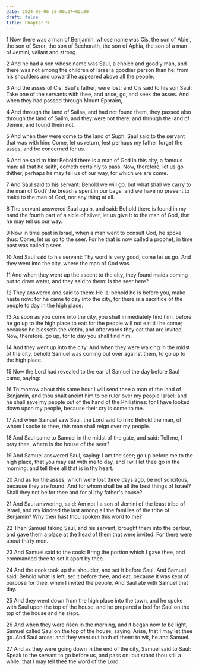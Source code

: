 ```yaml
---
date: 2024-09-06 20:00:27+02:00
draft: false
title: Chapter 9
---
```




1 Now there was a man of Benjamin, whose name was Cis, the son of Abiel, the son of Seror, the son of Bechorath, the son of Aphia, the son of a man of Jemini, valiant and strong.

2 And he had a son whose name was Saul, a choice and goodly man, and there was not among the children of Israel a goodlier person than he: from his shoulders and upward he appeared above all the people.

3 And the asses of Cis, Saul's father, were lost: and Cis said to his son Saul: Take one of the servants with thee, and arise, go, and seek the asses. And when they had passed through Mount Ephraim,

4 And through the land of Salisa, and had not found them, they passed also through the land of Salim, and they were not there: and through the land of Jemini, and found them not.

5 And when they were come to the land of Suph, Saul said to the servant that was with him: Come, let us return, lest perhaps my father forget the asses, and be concerned for us.

6 And he said to him: Behold there is a man of God in this city, a famous man: all that he saith, cometh certainly to pass. Now, therefore, let us go thither, perhaps he may tell us of our way, for which we are come.

7 And Saul said to his servant: Behold we will go: but what shall we carry to the man of God? the bread is spent in our bags: and we have no present to make to the man of God, nor any thing at all.

8 The servant answered Saul again, and said: Behold there is found in my hand the fourth part of a sicle of silver, let us give it to the man of God, that he may tell us our way.

9 Now in time past in Israel, when a man went to consult God, he spoke thus: Come, let us go to the seer. For he that is now called a prophet, in time past was called a seer.

10 And Saul said to his servant: Thy word is very good, come let us go. And they went into the city, where the man of God was.

11 And when they went up the ascent to the city, they found maids coming out to draw water, and they said to them: Is the seer here?

12 They answered and said to them: He is: behold he is before you, make haste now: for he came to day into the city, for there is a sacrifice of the people to day in the high place.

13 As soon as you come into the city, you shall immediately find him, before he go up to the high place to eat: for the people will not eat till he come; because he blesseth the victim, and afterwards they eat that are invited. Now, therefore, go up, for to day you shall find him.

14 And they went up into the city. And when they were walking in the midst of the city, behold Samuel was coming out over against them, to go up to the high place.

15 Now the Lord had revealed to the ear of Samuel the day before Saul came, saying:

16 To morrow about this same hour I will send thee a man of the land of Benjamin, and thou shalt anoint him to be ruler over my people Israel: and he shall save my people out of the hand of the Philistines: for I have looked down upon my people, because their cry is come to me.

17 And when Samuel saw Saul, the Lord said to him: Behold the man, of whom I spoke to thee, this man shall reign over my people.

18 And Saul came to Samuel in the midst of the gate, and said: Tell me, I pray thee, where is the house of the seer?

19 And Samuel answered Saul, saying: I am the seer; go up before me to the high place, that you may eat with me to day, and I will let thee go in the morning: and tell thee all that is in thy heart.

20 And as for the asses, which were lost three days ago, be not solicitous, because they are found. And for whom shall be all the best things of Israel? Shall they not be for thee and for all thy father's house?

21 And Saul answering, said: Am not I a son of Jemini of the least tribe of Israel, and my kindred the last among all the families of the tribe of Benjamin? Why then hast thou spoken this word to me?

22 Then Samuel taking Saul, and his servant, brought them into the parlour, and gave them a place at the head of them that were invited. For there were about thirty men.

23 And Samuel said to the cook: Bring the portion which I gave thee, and commanded thee to set it apart by thee.

24 And the cook took up the shoulder, and set it before Saul. And Samuel said: Behold what is left, set it before thee, and eat; because it was kept of purpose for thee, when I invited the people. And Saul ate with Samuel that day.

25 And they went down from the high place into the town, and he spoke with Saul upon the top of the house: and he prepared a bed for Saul on the top of the house and he slept.

26 And when they were risen in the morning, and it began now to be light, Samuel called Saul on the top of the house, saying: Arise, that I may let thee go. And Saul arose: and they went out both of them: to wit, he and Samuel.

27 And as they were going down in the end of the city, Samuel said to Saul: Speak to the servant to go before us, and pass on: but stand thou still a while, that I may tell thee the word of the Lord.

